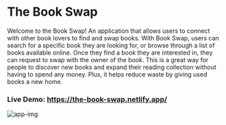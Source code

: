 # The Book Swap
Welcome to the Book Swap! An application that allows users to connect with other book lovers to find and swap books. With Book Swap, users can search for a specific book they are looking for, or browse through a list of books available online. Once they find a book they are interested in, they can request to swap with the owner of the book. This is a great way for people to discover new books and expand their reading collection without having to spend any money. Plus, it helps reduce waste by giving used books a new home.

### Live Demo: https://the-book-swap.netlify.app/
<img src="https://i.ibb.co/kg7n1Vs/app-img.png" alt="app-img" border="0">
